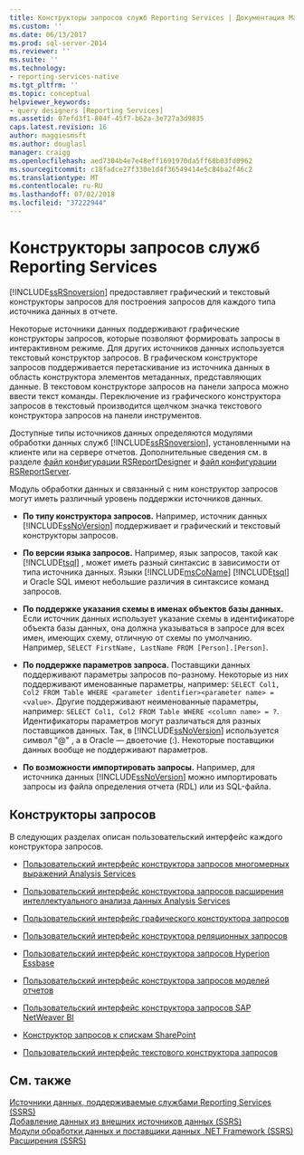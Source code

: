 ```yaml
---
title: Конструкторы запросов служб Reporting Services | Документация Майкрософт
ms.custom: ''
ms.date: 06/13/2017
ms.prod: sql-server-2014
ms.reviewer: ''
ms.suite: ''
ms.technology:
- reporting-services-native
ms.tgt_pltfrm: ''
ms.topic: conceptual
helpviewer_keywords:
- query designers [Reporting Services]
ms.assetid: 07efd3f1-804f-45f7-b62a-3e727a3d9835
caps.latest.revision: 16
author: maggiesmsft
ms.author: douglasl
manager: craigg
ms.openlocfilehash: aed7304b4e7e48eff1691970da5ff68b03fd0962
ms.sourcegitcommit: c18fadce27f330e1d4f36549414e5c84ba2f46c2
ms.translationtype: MT
ms.contentlocale: ru-RU
ms.lasthandoff: 07/02/2018
ms.locfileid: "37222944"
---
```

# <a name="reporting-services-query-designers"></a>Конструкторы запросов служб Reporting Services
  [!INCLUDE[ssRSnoversion](../includes/ssrsnoversion-md.md)] предоставляет графический и текстовый конструкторы запросов для построения запросов для каждого типа источника данных в отчете.  
  
 Некоторые источники данных поддерживают графические конструкторы запросов, которые позволяют формировать запросы в интерактивном режиме. Для других источников данных используется текстовый конструктор запросов. В графическом конструкторе запросов поддерживается перетаскивание из источника данных в область конструктора элементов метаданных, представляющих данные. В текстовом конструкторе запросов на панели запроса можно ввести текст команды. Переключение из графического конструктора запросов в текстовый производится щелчком значка текстового конструктора запросов на панели инструментов.  
  
 Доступные типы источников данных определяются модулями обработки данных служб [!INCLUDE[ssRSnoversion](../includes/ssrsnoversion-md.md)], установленными на клиенте или на сервере отчетов. Дополнительные сведения см. в разделе [файл конфигурации RSReportDesigner](report-server/rsreportdesigner-configuration-file.md) и [файл конфигурации RSReportServer](report-server/rsreportserver-config-configuration-file.md).  
  
 Модуль обработки данных и связанный с ним конструктор запросов могут иметь различный уровень поддержки источников данных.  
  
-   **По типу конструктора запросов.** Например, источник данных [!INCLUDE[ssNoVersion](../includes/ssnoversion-md.md)] поддерживает и графический и текстовый конструкторы запросов.  
  
-   **По версии языка запросов.** Например, язык запросов, такой как [!INCLUDE[tsql](../includes/tsql-md.md)] , может иметь разный синтаксис в зависимости от типа источника данных. Языки [!INCLUDE[msCoName](../includes/msconame-md.md)] [!INCLUDE[tsql](../includes/tsql-md.md)] и Oracle SQL имеют небольшие различия в синтаксисе команд запросов.  
  
-   **По поддержке указания схемы в именах объектов базы данных.** Если источник данных использует указание схемы в идентификаторе объекта базы данных, она должна указываться в запросе для всех имен, имеющих схему, отличную от схемы по умолчанию. Например, `SELECT FirstName, LastName FROM [Person].[Person]`.  
  
-   **По поддержке параметров запроса.** Поставщики данных поддерживают параметры запросов по-разному. Некоторые из них поддерживают именованные параметры, например: `SELECT Col1, Col2 FROM Table WHERE <parameter identifier><parameter name> = <value>`. Другие поддерживают неименованные параметры, например: `SELECT Col1, Col2 FROM Table WHERE <column name> = ?`. Идентификаторы параметров могут различаться для разных поставщиков данных. Так, в [!INCLUDE[ssNoVersion](../includes/ssnoversion-md.md)] используется символ "\@" , а в Oracle — двоеточие (:). Некоторые поставщики данных вообще не поддерживают параметров.  
  
-   **По возможности импортировать запросы.** Например, для источника данных [!INCLUDE[ssNoVersion](../includes/ssnoversion-md.md)] можно импортировать запросы из файла определения отчета (RDL) или из SQL-файла.  
  
## <a name="query-designers"></a>Конструкторы запросов  
 В следующих разделах описан пользовательский интерфейс каждого конструктора запросов.  
  
-   [Пользовательский интерфейс конструктора запросов многомерных выражений Analysis Services](report-data/analysis-services-mdx-query-designer-user-interface.md)  
  
-   [Пользовательский интерфейс конструктора запросов расширения интеллектуального анализа данных Analysis Services](report-data/analysis-services-dmx-query-designer-user-interface.md)  
  
-   [Пользовательский интерфейс графического конструктора запросов](report-data/graphical-query-designer-user-interface.md)  
  
-   [Пользовательский интерфейс конструктора реляционных запросов](../../2014/reporting-services/relational-query-designer-user-interface.md)  
  
-   [Пользовательский интерфейс конструктора запросов Hyperion Essbase](report-data/hyperion-essbase-query-designer-user-interface.md)  
  
-   [Пользовательский интерфейс конструктора запросов моделей отчетов](report-data/report-model-query-designer-user-interface.md)  
  
-   [Пользовательский интерфейс конструктора запросов SAP NetWeaver BI](report-data/sap-netweaver-bi-query-designer-user-interface.md)  
  
-   [Конструктор запросов к спискам SharePoint](../../2014/reporting-services/sharepoint-list-query-designer.md)  
  
-   [Пользовательский интерфейс текстового конструктора запросов](../../2014/reporting-services/text-based-query-designer-user-interface.md)  
  
## <a name="see-also"></a>См. также  
 [Источники данных, поддерживаемые службами Reporting Services &#40;SSRS&#41;](create-deploy-and-manage-mobile-and-paginated-reports.md)   
 [Добавление данных из внешних источников данных &#40;SSRS&#41;](report-data/add-data-from-external-data-sources-ssrs.md)   
 [Модули обработки данных и поставщики данных .NET Framework &#40;SSRS&#41;](report-data/data-processing-extensions-and-net-framework-data-providers-ssrs.md)   
 [Расширения &#40;SSRS&#41;](extensions-ssrs.md)  
  
  

